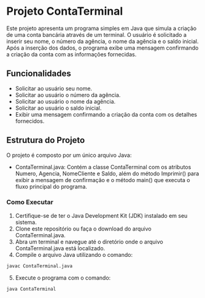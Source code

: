# Projeto ContaTerminal
Este projeto apresenta um programa simples em Java que simula a criação de uma conta bancária através de um terminal. O usuário é solicitado a inserir seu nome, o número da agência, o nome da agência e o saldo inicial. Após a inserção dos dados, o programa exibe uma mensagem confirmando a criação da conta com as informações fornecidas.
 
## Funcionalidades
- Solicitar ao usuário seu nome.
- Solicitar ao usuário o número da agência.
- Solicitar ao usuário o nome da agência.
- Solicitar ao usuário o saldo inicial.
- Exibir uma mensagem confirmando a criação da conta com os detalhes fornecidos.

## Estrutura do Projeto
O projeto é composto por um único arquivo Java:

- ContaTerminal.java: Contém a classe ContaTerminal com os atributos Numero, Agencia, NomeCliente e Saldo, além do método Imprimir() para exibir a mensagem de confirmação e o método main() que executa o fluxo principal do programa.

### Como Executar
1. Certifique-se de ter o Java Development Kit (JDK) instalado em seu sistema.
2. Clone este repositório ou faça o download do arquivo ContaTerminal.java.
3. Abra um terminal e navegue até o diretório onde o arquivo ContaTerminal.java está localizado.
4. Compile o arquivo Java utilizando o comando:
```bash
javac ContaTerminal.java
```

5. Execute o programa com o comando:
```bash
java ContaTerminal
```